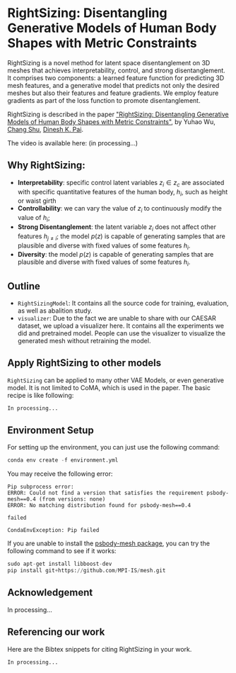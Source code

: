 
# RightSizing: Disentangling Generative Models of Human Body Shapes with Metric Constraints
RightSizing is a novel method for latent space disentanglement on 3D meshes that achieves interpretability, control, and strong disentanglement. It comprises two components: a learned feature function for predicting 3D mesh features, and a generative model that predicts not only the desired meshes but also their features and feature gradients. We employ feature gradients as part of the loss function to promote disentanglement.

RightSizing is described in the paper ["RightSizing: Disentangling Generative Models of Human Body Shapes with Metric Constraints"](LinkInProcessing...), by Yuhao Wu, [Chang Shu](https://nrc.canada.ca/en/corporate/contact-us/nrc-directory-science-professionals/chang-shu), [Dinesh K. Pai](https://sensorimotor.cs.ubc.ca/pai/).

The video is available here: (in processing...)


## Why RightSizing:
* **Interpretability**: specific control latent variables $z_i \in z_c$ are associated with specific quantitative features of the human body, $h_i$, such as height or waist girth
* **Controllability**: we can vary the value of $z_i$ to continuously modify the value of $h_i$;
* **Strong Disentanglement**: the latent variable $z_i$ does not affect other features $h_{j \ne i}$; the model $p(z)$ is capable of generating samples that are plausible and diverse with fixed values of some features $h_i$.
* **Diversity**: the model $p(z)$ is capable of generating samples that are plausible and diverse with fixed values of some features $h_i$. 

## Outline
* `RightSizingModel`: It contains all the source code for training, evaluation, as well as abalition study.
* `visualizer`: Due to the fact we are unable to share with our CAESAR dataset, we upload a visualizer here. It contains all the experiments we did and pretrained model. People can use the visualizer to visualize the generated mesh without retraining the model.

## Apply RightSizing to other models
`RightSizing` can be applied to many other VAE Models, or even generative model. It is not limited to CoMA, which is used in the paper. The basic recipe is like following:

```python
In processing... 
```


## Environment Setup
For setting up the environment, you can just use the following command:

```python
conda env create -f environment.yml
```

You may receive the following error:

```
Pip subprocess error:
ERROR: Could not find a version that satisfies the requirement psbody-mesh==0.4 (from versions: none)
ERROR: No matching distribution found for psbody-mesh==0.4

failed

CondaEnvException: Pip failed
```

If you are unable to install the [psbody-mesh package](https://github.com/MPI-IS/mesh), you can try the following command to see if it works:
```python
sudo apt-get install libboost-dev
pip install git+https://github.com/MPI-IS/mesh.git
```

## Acknowledgement
In processing... 


## Referencing our work
Here are the Bibtex snippets for citing RightSizing in your work.
```
In processing... 
```


